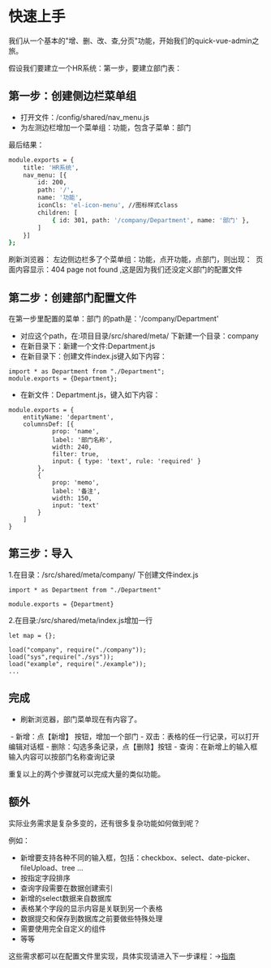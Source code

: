# 快速上手

  我们从一个基本的"增、删、改、查,分页"功能，开始我们的quick-vue-admin之旅。

  假设我们要建立一个HR系统：第一步，要建立部门表：
  
 
  ## 第一步：创建侧边栏菜单组

   - 打开文件：/config/shared/nav_menu.js
   - 为左测边栏增加一个菜单组：功能，包含子菜单：部门

   最后结果：
```bash
module.exports = {
    title: 'HR系统',
    nav_menu: [{
        id: 200,
        path: '/',
        name: '功能',
        iconCls: 'el-icon-menu', //图标样式class       
        children: [
            { id: 301, path: '/company/Department', name: '部门' },
        ]
    }]
};
```
刷新浏览器：
左边侧边栏多了个菜单组：功能，点开功能，点部门，则出现：
<img :src="$withBase('/dep.png')" >
页面内容显示：404 page not found ,这是因为我们还没定义部门的配置文件
## 第二步：创建部门配置文件
 在第一步里配置的菜单：部门 的path是：'/company/Department'
 - 对应这个path，在:项目目录/src/shared/meta/ 下新建一个目录：company
 - 在新目录下：新建一个文件:Department.js
 - 在新目录下：创建文件index.js键入如下内容：
```js{5}
import * as Department from "./Department";
module.exports = {Department};
```
 - 在新文件：Department.js，键入如下内容：
```js{5}
module.exports = {
    entityName: 'department',
    columnsDef: [{
            prop: 'name',
            label: '部门名称',
            width: 240,
            filter: true,
            input: { type: 'text', rule: 'required' }
        },
        {
            prop: 'memo',
            label: '备注',
            width: 150,
            input: 'text'
        }
    ]
}
```
## 第三步：导入
1.在目录：/src/shared/meta/company/ 下创建文件index.js

```js{5}
import * as Department from "./Department"

module.exports = {Department}
```
2.在目录:/src/shared/meta/index.js增加一行

```js{5}
let map = {};

load("company", require("./company"));
load("sys",require("./sys"));
load("example", require("./example"));
...
```
## 完成
- 刷新浏览器，部门菜单现在有内容了。
<img :src="$withBase('/depok.png')" >
- 新增：点【新增】 按钮，增加一个部门
- 双击：表格的任一行记录，可以打开编辑对话框
- 删除：勾选多条记录，点【删除】按钮
- 查询：在新增上的输入框输入内容可以按部门名称查询记录

重复以上的两个步骤就可以完成大量的类似功能。


## 额外
 实际业务需求是复杂多变的，还有很多复杂功能如何做到呢？ 

例如：
- 新增要支持各种不同的输入框，包括：checkbox、select、date-picker、fileUpload、tree ...
- 按指定字段排序
- 查询字段需要在数据创建索引
- 新增的select数据来自数据库
- 表格某个字段的显示内容是关联到另一个表格
- 数据提交和保存到数据库之前要做些特殊处理
- 需要使用完全自定义的组件
- 等等

这些需求都可以在配置文件里实现，具体实现请进入下一步课程：→[指南](/guide/title.md)